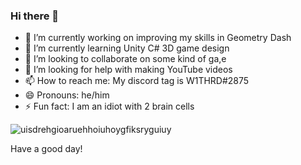 ### Hi there 👋

- 🔭 I’m currently working on improving my skills in Geometry Dash
- 🌱 I’m currently learning Unity C# 3D game design
- 👯 I’m looking to collaborate on some kind of ga,e
- 🤔 I’m looking for help with making YouTube videos
- 📫 How to reach me: My discord tag is W1THRD#2875
- 😄 Pronouns: he/him
- ⚡ Fun fact: I am an idiot with 2 brain cells

![uisdrehgioaruehhoiuhoygfiksryguiuy](https://i.imgur.com/cek0CRf.png)

Have a good day!
